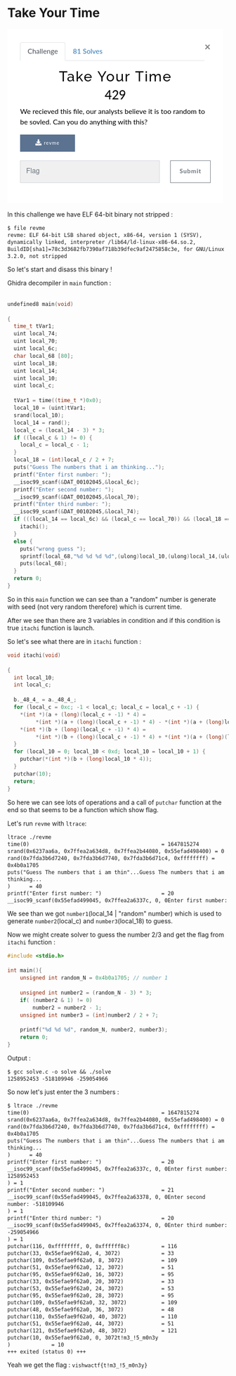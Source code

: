 # Take Your Time

![](img/01.png)

In this challenge we have ELF 64-bit binary not stripped :

```
$ file revme 
revme: ELF 64-bit LSB shared object, x86-64, version 1 (SYSV), dynamically linked, interpreter /lib64/ld-linux-x86-64.so.2, BuildID[sha1]=78c3d3682fb7390af718b39dfec9af2475858c3e, for GNU/Linux 3.2.0, not stripped

```

So let's start and disass this binary !

Ghidra decompiler in ``main`` function :

```c

undefined8 main(void)

{
  time_t tVar1;
  uint local_74;
  uint local_70;
  uint local_6c;
  char local_68 [80];
  uint local_18;
  uint local_14;
  uint local_10;
  uint local_c;
  
  tVar1 = time((time_t *)0x0);
  local_10 = (uint)tVar1;
  srand(local_10);
  local_14 = rand();
  local_c = (local_14 - 3) * 3;
  if ((local_c & 1) != 0) {
    local_c = local_c - 1;
  }
  local_18 = (int)local_c / 2 + 7;
  puts("Guess The numbers that i am thinking...");
  printf("Enter first number: ");
  __isoc99_scanf(&DAT_00102045,&local_6c);
  printf("Enter second number: ");
  __isoc99_scanf(&DAT_00102045,&local_70);
  printf("Enter third number: ");
  __isoc99_scanf(&DAT_00102045,&local_74);
  if (((local_14 == local_6c) && (local_c == local_70)) && (local_18 == local_74)) {
    itachi();
  }
  else {
    puts("wrong guess ");
    sprintf(local_68,"%d %d %d %d",(ulong)local_10,(ulong)local_14,(ulong)local_c,(ulong)local_18);
    puts(local_68);
  }
  return 0;
}
```

So in this ``main`` function we can see than a "random" number is generate with seed  (not very random therefore) which is current time.

After we see than there are 3 variables in condition and if this condition is true ``itachi`` function is launch.

So let's see what there are in ``itachi`` function :

```c
void itachi(void)

{
  int local_10;
  int local_c;
  
  b._48_4_ = a._48_4_;
  for (local_c = 0xc; -1 < local_c; local_c = local_c + -1) {
    *(int *)(a + (long)(local_c + -1) * 4) =
         *(int *)(a + (long)(local_c + -1) * 4) - *(int *)(a + (long)local_c * 4);
    *(int *)(b + (long)(local_c + -1) * 4) =
         *(int *)(b + (long)(local_c + -1) * 4) + *(int *)(a + (long)(local_c + -1) * 4);
  }
  for (local_10 = 0; local_10 < 0xd; local_10 = local_10 + 1) {
    putchar(*(int *)(b + (long)local_10 * 4));
  }
  putchar(10);
  return;
}
```

So here we can see lots of operations and a call of ``putchar`` function at the end so that seems to be a function which show flag.

Let's run ``revme`` with ``ltrace``:

```
ltrace ./revme 
time(0)                                          = 1647815274
srand(0x6237aa6a, 0x7ffea2a634d8, 0x7ffea2b44080, 0x55efad498400) = 0
rand(0x7fda3b6d7240, 0x7fda3b6d7740, 0x7fda3b6d71c4, 0xffffffff) = 0x4b0a1705
puts("Guess The numbers that i am thin"...Guess The numbers that i am thinking...
)      = 40
printf("Enter first number: ")                   = 20
__isoc99_scanf(0x55efad499045, 0x7ffea2a6337c, 0, 0Enter first number: 
```

We see than we got ``number1``(local_14 | "random" number) which is used to generate ``number2``(local_c) and ``number3``(local_18) to guess.



Now we might create solver to guess the number 2/3 and get the flag from ``itachi`` function :

```c
#include <stdio.h>

int main(){
    unsigned int random_N = 0x4b0a1705; // number 1

    unsigned int number2 = (random_N - 3) * 3;
    if( (number2 & 1) != 0)
        number2 = number2 - 1;
    unsigned int number3 = (int)number2 / 2 + 7;

    printf("%d %d %d", random_N, number2, number3);
    return 0;
}
```

Output :

```
$ gcc solve.c -o solve && ./solve
1258952453 -518109946 -259054966
```

So now let's just enter the 3 numbers :

```
$ ltrace ./revme 
time(0)                                          = 1647815274
srand(0x6237aa6a, 0x7ffea2a634d8, 0x7ffea2b44080, 0x55efad498400) = 0
rand(0x7fda3b6d7240, 0x7fda3b6d7740, 0x7fda3b6d71c4, 0xffffffff) = 0x4b0a1705
puts("Guess The numbers that i am thin"...Guess The numbers that i am thinking...
)      = 40
printf("Enter first number: ")                   = 20
__isoc99_scanf(0x55efad499045, 0x7ffea2a6337c, 0, 0Enter first number: 1258952453
) = 1
printf("Enter second number: ")                  = 21
__isoc99_scanf(0x55efad499045, 0x7ffea2a63378, 0, 0Enter second number: -518109946
) = 1
printf("Enter third number: ")                   = 20
__isoc99_scanf(0x55efad499045, 0x7ffea2a63374, 0, 0Enter third number: -259054966
) = 1
putchar(116, 0xffffffff, 0, 0xffffff8c)          = 116
putchar(33, 0x55efae9f62a0, 4, 3072)             = 33
putchar(109, 0x55efae9f62a0, 8, 3072)            = 109
putchar(51, 0x55efae9f62a0, 12, 3072)            = 51
putchar(95, 0x55efae9f62a0, 16, 3072)            = 95
putchar(33, 0x55efae9f62a0, 20, 3072)            = 33
putchar(53, 0x55efae9f62a0, 24, 3072)            = 53
putchar(95, 0x55efae9f62a0, 28, 3072)            = 95
putchar(109, 0x55efae9f62a0, 32, 3072)           = 109
putchar(48, 0x55efae9f62a0, 36, 3072)            = 48
putchar(110, 0x55efae9f62a0, 40, 3072)           = 110
putchar(51, 0x55efae9f62a0, 44, 3072)            = 51
putchar(121, 0x55efae9f62a0, 48, 3072)           = 121
putchar(10, 0x55efae9f62a0, 0, 3072t!m3_!5_m0n3y
)             = 10
+++ exited (status 0) +++

```

Yeah we get the flag : ``vishwactf{t!m3_!5_m0n3y}``
